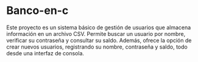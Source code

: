 # Banco-en-c
 Este proyecto es un sistema básico de gestión de usuarios que almacena información en un archivo CSV. Permite buscar un usuario por nombre, verificar su contraseña y consultar su saldo. Además, ofrece la opción de crear nuevos usuarios, registrando su nombre, contraseña y saldo, todo desde una interfaz de consola.
